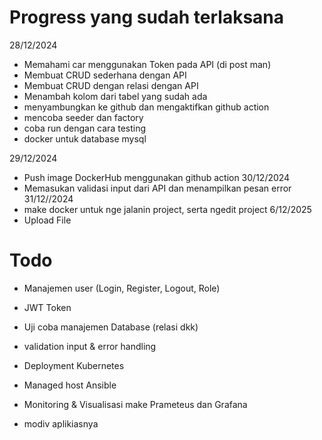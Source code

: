 # Progress  yang sudah terlaksana
28/12/2024
- Memahami car menggunakan Token pada API (di post man)
- Membuat CRUD sederhana dengan API
- Membuat CRUD dengan relasi dengan API
- Menambah kolom dari tabel yang sudah ada
- menyambungkan ke github dan mengaktifkan github action
- mencoba seeder dan factory 
- coba run dengan cara testing
- docker untuk database mysql


29/12/2024
- Push image DockerHub menggunakan github action
30/12/2024
- Memasukan validasi input dari API dan menampilkan pesan error
31/12//2024
- make docker untuk nge jalanin project, serta ngedit project
6/12/2025
- Upload File

# Todo
- Manajemen user (Login, Register, Logout, Role)
- JWT Token
- Uji coba manajemen Database (relasi dkk)
- validation input & error handling





- Deployment Kubernetes
- Managed host Ansible
- Monitoring & Visualisasi make Prameteus dan Grafana 
- modiv aplikiasnya